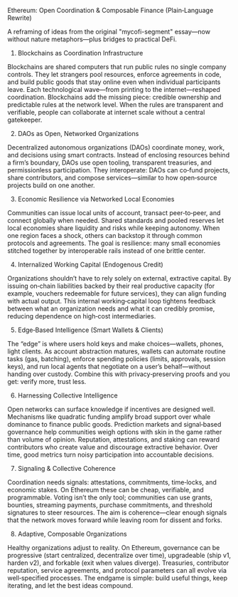 Ethereum: Open Coordination & Composable Finance (Plain‑Language Rewrite)

A reframing of ideas from the original "mycofi-segment" essay—now without nature metaphors—plus bridges to practical DeFi.

1) Blockchains as Coordination Infrastructure

Blockchains are shared computers that run public rules no single company controls. They let strangers pool resources, enforce agreements in code, and build public goods that stay online even when individual participants leave. Each technological wave—from printing to the internet—reshaped coordination. Blockchains add the missing piece: credible ownership and predictable rules at the network level. When the rules are transparent and verifiable, people can collaborate at internet scale without a central gatekeeper.

2) DAOs as Open, Networked Organizations

Decentralized autonomous organizations (DAOs) coordinate money, work, and decisions using smart contracts. Instead of enclosing resources behind a firm’s boundary, DAOs use open tooling, transparent treasuries, and permissionless participation. They interoperate: DAOs can co‑fund projects, share contributors, and compose services—similar to how open‑source projects build on one another.

3) Economic Resilience via Networked Local Economies

Communities can issue local units of account, transact peer‑to‑peer, and connect globally when needed. Shared standards and pooled reserves let local economies share liquidity and risks while keeping autonomy. When one region faces a shock, others can backstop it through common protocols and agreements. The goal is resilience: many small economies stitched together by interoperable rails instead of one brittle center.

4) Internalized Working Capital (Endogenous Credit)

Organizations shouldn’t have to rely solely on external, extractive capital. By issuing on‑chain liabilities backed by their real productive capacity (for example, vouchers redeemable for future services), they can align funding with actual output. This internal working‑capital loop tightens feedback between what an organization needs and what it can credibly promise, reducing dependence on high‑cost intermediaries.

5) Edge‑Based Intelligence (Smart Wallets & Clients)

The “edge” is where users hold keys and make choices—wallets, phones, light clients. As account abstraction matures, wallets can automate routine tasks (gas, batching), enforce spending policies (limits, approvals, session keys), and run local agents that negotiate on a user’s behalf—without handing over custody. Combine this with privacy‑preserving proofs and you get: verify more, trust less.

6) Harnessing Collective Intelligence

Open networks can surface knowledge if incentives are designed well. Mechanisms like quadratic funding amplify broad support over whale dominance to finance public goods. Prediction markets and signal‑based governance help communities weigh options with skin in the game rather than volume of opinion. Reputation, attestations, and staking can reward contributors who create value and discourage extractive behavior. Over time, good metrics turn noisy participation into accountable decisions.

7) Signaling & Collective Coherence

Coordination needs signals: attestations, commitments, time‑locks, and economic stakes. On Ethereum these can be cheap, verifiable, and programmable. Voting isn’t the only tool; communities can use grants, bounties, streaming payments, purchase commitments, and threshold signatures to steer resources. The aim is coherence—clear enough signals that the network moves forward while leaving room for dissent and forks.

8) Adaptive, Composable Organizations

Healthy organizations adjust to reality. On Ethereum, governance can be progressive (start centralized, decentralize over time), upgradeable (ship v1, harden v2), and forkable (exit when values diverge). Treasuries, contributor reputation, service agreements, and protocol parameters can all evolve via well‑specified processes. The endgame is simple: build useful things, keep iterating, and let the best ideas compound.